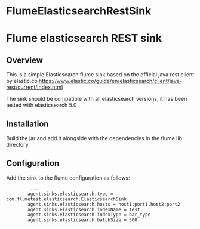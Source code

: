 # FlumeElasticsearchRestSink
Flume elasticsearch REST sink
=============================

Overview
---------

This is a simple Elasticsearch flume sink based on the official java rest client by elastic.co https://www.elastic.co/guide/en/elasticsearch/client/java-rest/current/index.html

The sink should be compatible with all elasticsearch versions, it has been tested with elasticsearch 5.0

Installation
------------

Build the jar and add it alongside with the dependencies in the flume lib directory.

Configuration
------------

Add the sink to the flume configuration as follows:
```
        ....
        agent.sinks.elasticsearch.type = com.flumetest.elasticsearch.ElasticsearchSink
        agent.sinks.elasticsearch.hosts = host1:port1,host2:port2
        agent.sinks.elasticsearch.indexName = test
        agent.sinks.elasticsearch.indexType = bar_type
        agent.sinks.elasticsearch.batchSize = 500
```
